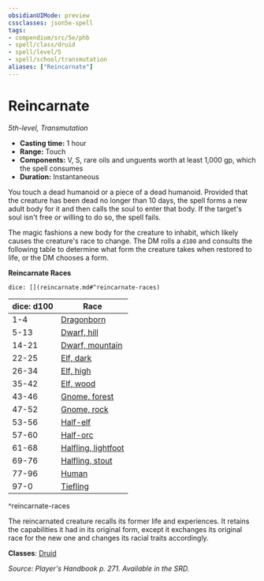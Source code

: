 ```yaml
---
obsidianUIMode: preview
cssclasses: json5e-spell
tags:
- compendium/src/5e/phb
- spell/class/druid
- spell/level/5
- spell/school/transmutation
aliases: ["Reincarnate"]
---
```

# Reincarnate
*5th-level, Transmutation*  

- **Casting time:** 1 hour
- **Range:** Touch
- **Components:** V, S, rare oils and unguents worth at least 1,000 gp, which the spell consumes
- **Duration:** Instantaneous

You touch a dead humanoid or a piece of a dead humanoid. Provided that the creature has been dead no longer than 10 days, the spell forms a new adult body for it and then calls the soul to enter that body. If the target's soul isn't free or willing to do so, the spell fails.

The magic fashions a new body for the creature to inhabit, which likely causes the creature's race to change. The DM rolls a `d100` and consults the following table to determine what form the creature takes when restored to life, or the DM chooses a form.

**Reincarnate Races**

`dice: [](reincarnate.md#^reincarnate-races)`

| dice: d100 | Race |
|------------|------|
| 1-4 | [Dragonborn](5E2014官方资源/races/dragonborn.md) |
| 5-13 | [Dwarf, hill](5E2014官方资源/races/dwarf-hill.md) |
| 14-21 | [Dwarf, mountain](5E2014官方资源/races/dwarf-mountain.md) |
| 22-25 | [Elf, dark](5E2014官方资源/races/elf-drow.md) |
| 26-34 | [Elf, high](5E2014官方资源/races/elf-high.md) |
| 35-42 | [Elf, wood](5E2014官方资源/races/elf-wood.md) |
| 43-46 | [Gnome, forest](5E2014官方资源/races/gnome-forest.md) |
| 47-52 | [Gnome, rock](5E2014官方资源/races/gnome-rock.md) |
| 53-56 | [Half-elf](5E2014官方资源/races/half-elf.md) |
| 57-60 | [Half-orc](5E2014官方资源/races/half-orc.md) |
| 61-68 | [Halfling, lightfoot](5E2014官方资源/races/halfling-lightfoot.md) |
| 69-76 | [Halfling, stout](5E2014官方资源/races/halfling-stout.md) |
| 77-96 | [Human](5E2014官方资源/races/human.md) |
| 97-0 | [Tiefling](5E2014官方资源/races/tiefling.md) |
^reincarnate-races

The reincarnated creature recalls its former life and experiences. It retains the capabilities it had in its original form, except it exchanges its original race for the new one and changes its racial traits accordingly.

**Classes**: [Druid](5E2014官方资源/classes/druid.md)

*Source: Player's Handbook p. 271. Available in the SRD.*